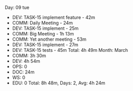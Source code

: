 Day: 09 tue
 - DEV: TASK-15 implement feature - 42m
 - COMM: Daily Meeting - 24m
 - DEV: TASK-15 implement - 25m
 - COMM: Big Meeting - 1h 13m
 - COMM: Yet another meeting - 53m
 - DEV: TASK-15 implement - 27m
 - DEV: TASK-15 tests - 45m
   Total: 4h 49m
Month: March
 - COMM: 3h 30m
 - DEV: 4h 54m
 - OPS: 0
 - DOC: 24m
 - WS: 0
 - EDU: 0
   Total: 8h 48m, Days: 2, Avg: 4h 24m
